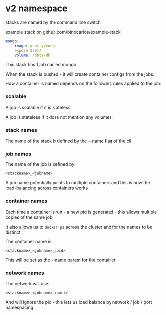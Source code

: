# v2 namespace

stacks are named by the command line switch

example stack on github.com/binocarlos/example-stack

```yaml
mongo:
	image: quarry/mongo
	expose 27017
	volume: /data/db
```

This stack has 1 job named mongo.

When the stack is pushed - it will create container configs from the jobs.

How a container is named depends on the following rules applied to the job:

### scalable

A job is scalable if it is stateless.

A job is stateless if it does not mention any volumes.


### stack names

The name of the stack is defined by the --name flag of the cli

### job names

The name of the job is defined by:

```
<stackname>_<jobname>
```

A job name potentially points to multiple containers and this is how the load-balancing across containers works

### container names

Each time a container is run - a new pid is generated - this allows multiple copies of the same job

It also allows us to `docker ps` across the cluster and for the names to be distinct

The container name is:

```
<stackname>_<jobname>_<pid>
```

This will be set as the --name param for the container

### network names

The network will use:

```
<stackname>_<jobname>_<port>
```

And will ignore the pid - this lets us load balance by network / job / port namespacing




